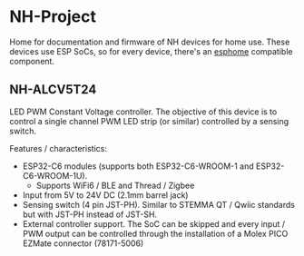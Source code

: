 # NH-Project
Home for documentation and firmware of NH devices for home use. These devices use ESP SoCs, so for every device, there's an [esphome](https://github.com/esphome) compatible component.

## NH-ALCV5T24
LED PWM Constant Voltage controller. The objective of this device is to control a single channel PWM LED strip (or similar) controlled by a sensing switch.

Features / characteristics:
- ESP32-C6 modules (supports both ESP32-C6-WROOM-1 and ESP32-C6-WROOM-1U).
  - Supports WiFi6 / BLE and Thread / Zigbee
- Input from 5V to 24V DC (2.1mm barrel jack)
- Sensing switch (4 pin JST-PH). Similar to STEMMA QT / Qwiic standards but with JST-PH instead of JST-SH.
- External controller support. The SoC can be skipped and every input / PWM output can be controlled through the installation of a Molex PICO EZMate connector (78171-5006)
